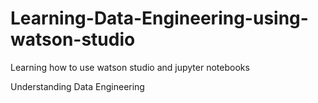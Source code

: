 # Learning-Data-Engineering-using-watson-studio
Learning how to use watson studio and jupyter notebooks


Understanding Data Engineering
